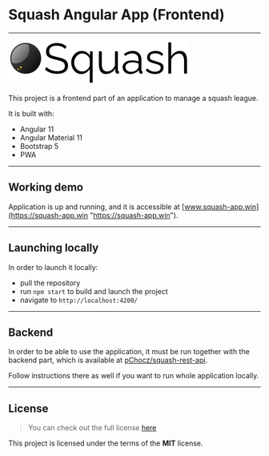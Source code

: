 # Squash Angular App (Frontend)

---

![Squash logo](src/assets/img/squash_logo.svg "Squash logo")

This project is a frontend part of an application to manage a squash league.

It is built with:

* Angular 11
* Angular Material 11
* Bootstrap 5
* PWA


---
## Working demo

Application is up and running, and it is accessible at 
[www.squash-app.win](https://squash-app.win "https://squash-app.win").


---
## Launching locally

In order to launch it locally:

* pull the repository
* run `npm start` to build and launch the project 
* navigate to `http://localhost:4200/`


---
## Backend

In order to be able to use the application, it must be run together with the backend part,
which is available at 
[pChocz/squash-rest-api](https://github.com/pChocz/squash-rest-api "https://github.com/pChocz/squash-rest-api").

Follow instructions there as well if you want to run whole application locally.


---
## License

>You can check out the full license [here](https://github.com/pChocz/squash-angular/blob/master/LICENSE)

This project is licensed under the terms of the **MIT** license.

